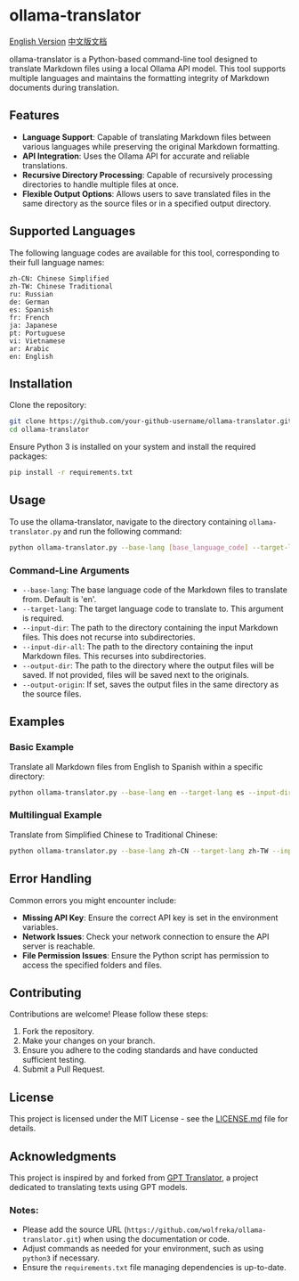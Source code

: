# ollama-translator
[English Version](./docs/README_EN.md) [中文版文档](./docs/README_CN.md)

ollama-translator is a Python-based command-line tool designed to translate Markdown files using a local Ollama API model. This tool supports multiple languages and maintains the formatting integrity of Markdown documents during translation.

## Features

- **Language Support**: Capable of translating Markdown files between various languages while preserving the original Markdown formatting.
- **API Integration**: Uses the Ollama API for accurate and reliable translations.
- **Recursive Directory Processing**: Capable of recursively processing directories to handle multiple files at once.
- **Flexible Output Options**: Allows users to save translated files in the same directory as the source files or in a specified output directory.

## Supported Languages

The following language codes are available for this tool, corresponding to their full language names:

```plaintext
zh-CN: Chinese Simplified
zh-TW: Chinese Traditional
ru: Russian
de: German
es: Spanish
fr: French
ja: Japanese
pt: Portuguese
vi: Vietnamese
ar: Arabic
en: English
```

## Installation

Clone the repository:

```bash
git clone https://github.com/your-github-username/ollama-translator.git
cd ollama-translator
```

Ensure Python 3 is installed on your system and install the required packages:

```bash
pip install -r requirements.txt
```

## Usage

To use the ollama-translator, navigate to the directory containing `ollama-translator.py` and run the following command:

```bash
python ollama-translator.py --base-lang [base_language_code] --target-lang [target_language_code] --input-dir [input_directory] [--output-dir [output_directory]]
```

### Command-Line Arguments

- `--base-lang`: The base language code of the Markdown files to translate from. Default is 'en'.
- `--target-lang`: The target language code to translate to. This argument is required.
- `--input-dir`: The path to the directory containing the input Markdown files. This does not recurse into subdirectories.
- `--input-dir-all`: The path to the directory containing the input Markdown files. This recurses into subdirectories.
- `--output-dir`: The path to the directory where the output files will be saved. If not provided, files will be saved next to the originals.
- `--output-origin`: If set, saves the output files in the same directory as the source files.

## Examples

### Basic Example
Translate all Markdown files from English to Spanish within a specific directory:

```bash
python ollama-translator.py --base-lang en --target-lang es --input-dir /path/to/input --output-dir /path/to/output
```

### Multilingual Example
Translate from Simplified Chinese to Traditional Chinese:

```bash
python ollama-translator.py --base-lang zh-CN --target-lang zh-TW --input-dir /path/to/input --output-dir /path/to/output
```

## Error Handling

Common errors you might encounter include:

- **Missing API Key**: Ensure the correct API key is set in the environment variables.
- **Network Issues**: Check your network connection to ensure the API server is reachable.
- **File Permission Issues**: Ensure the Python script has permission to access the specified folders and files.

## Contributing

Contributions are welcome! Please follow these steps:

1. Fork the repository.
2. Make your changes on your branch.
3. Ensure you adhere to the coding standards and have conducted sufficient testing.
4. Submit a Pull Request.

## License

This project is licensed under the MIT License - see the [LICENSE.md](LICENSE.md) file for details.
## Acknowledgments

This project is inspired by and forked from [GPT Translator](https://github.com/daqing/gpt-translator), a project dedicated to translating texts using GPT models.

### Notes:
- Please add the source URL (`https://github.com/wolfreka/ollama-translator.git`) when using the documentation or code.
- Adjust commands as needed for your environment, such as using `python3` if necessary.
- Ensure the `requirements.txt` file managing dependencies is up-to-date.
